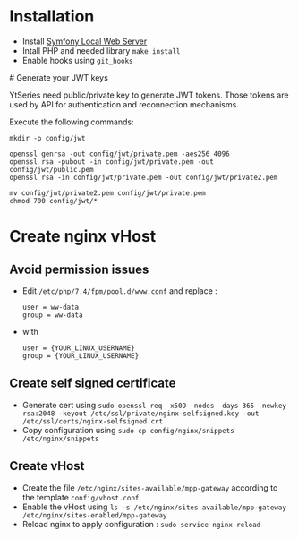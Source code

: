 # Installation

  - Install [Symfony Local Web Server](https://symfony.com/doc/current/setup/symfony_server.html)
  - Intall PHP and needed library `make install`
  - Enable hooks using `git_hooks`

# Generate your JWT keys

YtSeries need public/private key to generate JWT tokens. 
Those tokens are used by API for authentication and reconnection mechanisms.

Execute the following commands:

    mkdir -p config/jwt
    
    openssl genrsa -out config/jwt/private.pem -aes256 4096
    openssl rsa -pubout -in config/jwt/private.pem -out config/jwt/public.pem
    openssl rsa -in config/jwt/private.pem -out config/jwt/private2.pem
    
    mv config/jwt/private2.pem config/jwt/private.pem
    chmod 700 config/jwt/*
    
# Create nginx vHost

## Avoid permission issues

 - Edit `/etc/php/7.4/fpm/pool.d/www.conf` and replace :
 
       user = ww-data
       group = ww-data
 
 - with
 
       user = {YOUR_LINUX_USERNAME}
       group = {YOUR_LINUX_USERNAME}

## Create self signed certificate

 - Generate cert using `sudo openssl req -x509 -nodes -days 365 -newkey rsa:2048 -keyout /etc/ssl/private/nginx-selfsigned.key -out /etc/ssl/certs/nginx-selfsigned.crt`
 - Copy configuration using `sudo cp config/nginx/snippets /etc/nginx/snippets`

## Create vHost

- Create the file `/etc/nginx/sites-available/mpp-gateway` according to the template `config/vhost.conf`
- Enable the vHost using `ls -s /etc/nginx/sites-available/mpp-gateway /etc/nginx/sites-enabled/mpp-gateway`
- Reload nginx to apply configuration : `sudo service nginx reload`
